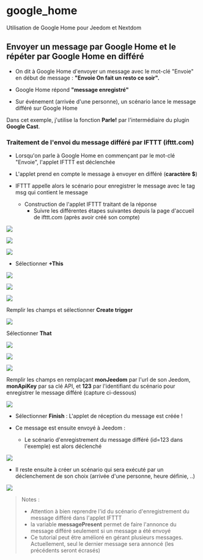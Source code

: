 # google_home

Utilisation de Google Home pour Jeedom et Nextdom

## Envoyer un message par Google Home et le répéter par Google Home en différé

- On dit à Google Home d'envoyer un message avec le mot-clé "Envoie" en début de message :
    **"Envoie On fait un resto ce soir".**

- Google Home répond **"message enregistré"**

- Sur événement (arrivée d'une personne), un scénario lance le message différé sur Google Home

Dans cet exemple, j'utilise la fonction **Parle!** par l'intermédiaire du plugin **Google Cast**.

### Traitement de l'envoi du message différé par IFTTT (ifttt.com)

- Lorsqu'on parle à Google Home en commençant par le mot-clé "Envoie", l'applet IFTTT est déclenchée

- L'applet prend en compte le message à envoyer en différé (**caractère $**)

- IFTTT appelle alors le scénario pour enregistrer le message avec le tag msg qui contient le message

    - Construction de l'applet IFTTT traitant de la réponse
        - Suivre les différentes étapes suivantes depuis la page d'accueil de ifttt.com (après avoir créé son compte)

![](../ask/doc/images/Explore.jpg) 

![](../ask/doc/images/Create.jpg) 

![](../ask/doc/images/IfThisThenThat.jpg) 

- Sélectionner **+This**

![](../ask/doc/images/Service.jpg) 


![](../ask/doc/images/Trigger.jpg) 

![](doc/images/GoogleAssistant.jpg) 

Remplir les champs et sélectionner **Create trigger**

![](../ask/doc/images/IfThisThenThat.jpg) 

Sélectionner **That**

![](../ask/doc/images/WebHook.jpg) 

![](../ask/doc/images/Action.jpg) 

![](doc/images/WebRequest.jpg) 

Remplir les champs en remplaçant **monJeedom** par l'url de son Jeedom, **monApiKey** par sa clé API,
    et **123** par l'identifiant du scénario pour enregistrer le message différé (capture ci-dessous)

![](../ask/doc/images/createAction.jpg) 

- Sélectionner **Finish** : L'applet de réception du message est créée !

- Ce message est ensuite envoyé à Jeedom :

   - Le scénario d'enregistrement du message différé (id=123 dans l'exemple) est alors déclenché

![](doc/images/ScenarioEnregistrementMessage.jpg)

   - Il reste ensuite à créer un scénario qui sera exécuté par un déclenchement de son choix (arrivée d'une personne, heure définie, ..)

![](doc/images/ScenarioLectureMessage.jpg)

>Notes :
>- Attention à bien reprendre l'id du scénario d'enregistrement du message différé dans l'applet IFTTT
>- la variable **messagePresent** permet de faire l'annonce du message différé seulement si un message a été envoyé
>- Ce tutorial peut être amélioré en gérant plusieurs messages. Actuellement, seul le dernier message sera annoncé (les précédents seront écrasés)
